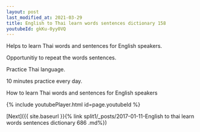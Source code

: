 ```yaml
---
layout: post
last_modified_at: 2021-03-29
title: English to Thai learn words sentences dictionary 158 
youtubeId: gkKu-0yy0VQ
---
```

 
 
Helps to learn Thai words and sentences for English speakers.

Opportunitiy to repeat the words sentences. 

Practice Thai language. 
 
10 minutes practice every day. 
 
How to learn Thai words and sentences for English speakers 
 
{% include youtubePlayer.html id=page.youtubeId %}
 
 
[Next]({{ site.baseurl }}{% link  split1/_posts/2017-01-11-English to thai learn words sentences dictionary 686 .md%})
 
